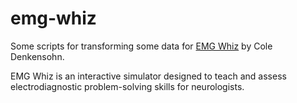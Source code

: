 # emg-whiz

Some scripts for transforming some data for [EMG Whiz](https://www.emgwhiz.com/) by Cole Denkensohn.

EMG Whiz is an interactive simulator designed to teach and assess electrodiagnostic problem-solving skills for neurologists.
